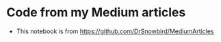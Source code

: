 # Code from my Medium articles

* This notebook is from https://github.com/DrSnowbird/MediumArticles 
